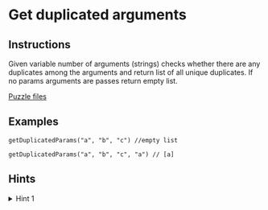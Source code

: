 # Get duplicated arguments

## Instructions

Given variable number of arguments (strings) checks whether there are any duplicates among the arguments and return
list of all unique duplicates. If no params arguments are passes return empty list.

[Puzzle files](.)

## Examples

```
getDuplicatedParams("a", "b", "c") //empty list

getDuplicatedParams("a", "b", "c", "a") // [a]
```

## Hints

<details>
<summary>Hint 1</summary>
Use frequency counter or multiple pointers pattern.
</details>

